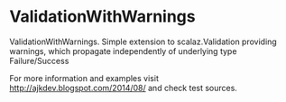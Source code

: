 ValidationWithWarnings
======================

ValidationWithWarnings. Simple extension to scalaz.Validation providing warnings, which propagate independently of underlying type Failure/Success

For more information and examples visit http://ajkdev.blogspot.com/2014/08/ and check test sources.
